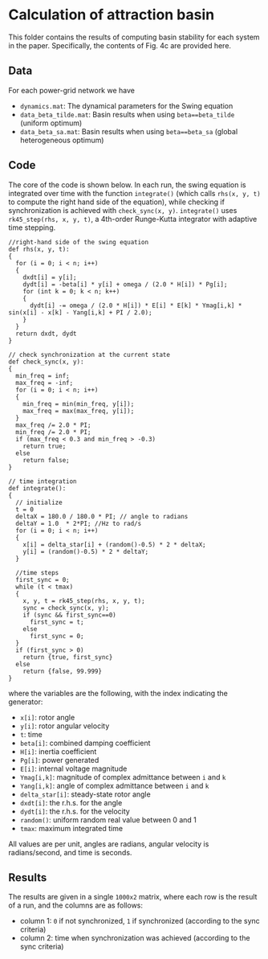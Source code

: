 # Calculation of attraction basin

This folder contains the results of computing basin stability for each system in the paper.
Specifically, the contents of Fig. 4c are provided here.

## Data

For each power-grid network we have
- `dynamics.mat`: The dynamical parameters for the Swing equation
- `data_beta_tilde.mat`: Basin results when using `beta==beta_tilde` (uniform optimum)
- `data_beta_sa.mat`: Basin results when using `beta==beta_sa` (global heterogeneous optimum)

## Code

The core of the code is shown below. In each run, the swing equation is integrated over time with the function `integrate()` (which calls `rhs(x, y, t)` to compute the right hand side of the equation), while checking if synchronization is achieved with `check_sync(x, y)`. `integrate()` uses `rk45_step(rhs, x, y, t)`, a 4th-order Runge-Kutta integrator with adaptive time stepping.

```
//right-hand side of the swing equation
def rhs(x, y, t):
{
  for (i = 0; i < n; i++)
  {
    dxdt[i] = y[i];
    dydt[i] = -beta[i] * y[i] + omega / (2.0 * H[i]) * Pg[i];
    for (int k = 0; k < n; k++)
    {
      dydt[i] -= omega / (2.0 * H[i]) * E[i] * E[k] * Ymag[i,k] * sin(x[i] - x[k] - Yang[i,k] + PI / 2.0);
    }
  }
  return dxdt, dydt
}

// check synchronization at the current state
def check_sync(x, y):
{
  min_freq = inf;
  max_freq = -inf;
  for (i = 0; i < n; i++)
  {
    min_freq = min(min_freq, y[i]);
    max_freq = max(max_freq, y[i]);
  }
  max_freq /= 2.0 * PI;
  min_freq /= 2.0 * PI;
  if (max_freq < 0.3 and min_freq > -0.3)
    return true;
  else
    return false;
}

// time integration
def integrate():
{
  // initialize
  t = 0
  deltaX = 180.0 / 180.0 * PI; // angle to radians
  deltaY = 1.0  * 2*PI; //Hz to rad/s
  for (i = 0; i < n; i++)
  {
    x[i] = delta_star[i] + (random()-0.5) * 2 * deltaX;
    y[i] = (random()-0.5) * 2 * deltaY;
  }

  //time steps
  first_sync = 0;  
  while (t < tmax)
  {
    x, y, t = rk45_step(rhs, x, y, t);
    sync = check_sync(x, y);
    if (sync && first_sync==0)
      first_sync = t;
    else
      first_sync = 0;
  }
  if (first_sync > 0)
    return {true, first_sync}
  else
    return {false, 99.999}
}
```
where the variables are the following, with the index indicating the generator:
- `x[i]`: rotor angle
- `y[i]`: rotor angular velocity
- `t`: time
- `beta[i]`: combined damping coefficient
- `H[i]`: inertia coefficient
- `Pg[i]`: power generated
- `E[i]`: internal voltage magnitude 
- `Ymag[i,k]`: magnitude of complex admittance between `i` and `k`
- `Yang[i,k]`: angle of complex admittance between `i` and `k`
- `delta_star[i]`: steady-state rotor angle
- `dxdt[i]`: the r.h.s. for the angle
- `dydt[i]`: the r.h.s. for the velocity
- `random()`: uniform random real value between 0 and 1
- `tmax`: maximum integrated time


All values are per unit, angles are radians, angular velocity is radians/second, and time is seconds.

## Results

The results are given in a single `1000x2` matrix, where each row is the result of a run,
and the columns are as follows:
- column 1: `0` if not synchronized, `1` if synchronized (according to the sync criteria)
- column 2: time when synchronization was achieved (according to the sync criteria)
